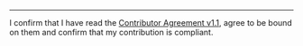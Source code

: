 

______________________________________
I confirm that I have read the [Contributor Agreement v1.1](https://github.com/tegonal/gt/blob/v0.13.3/.github/Contributor%20Agreement.txt), agree to be bound on them and confirm that my contribution is compliant.
